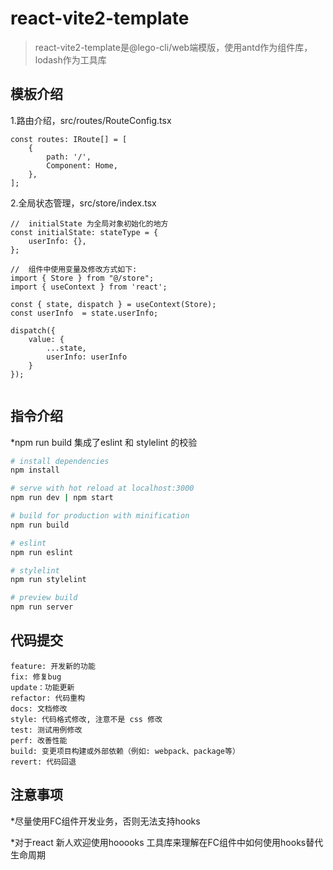 <!--
 * @Author: 
 * @Date: 2021-07-16 18:40:13
 * @LastEditors: Please set LastEditors
 * @LastEditTime: 2021-07-21 19:38:23
 * @Description: 
-->
# react-vite2-template

> react-vite2-template是@lego-cli/web端模版，使用antd作为组件库，lodash作为工具库

## 模板介绍

1.路由介绍，src/routes/RouteConfig.tsx

````
const routes: IRoute[] = [
    {
        path: '/',
        Component: Home,
    },
];
 ````
    
2.全局状态管理，src/store/index.tsx

````
//  initialState 为全局对象初始化的地方
const initialState: stateType = {
    userInfo: {},
};

//  组件中使用变量及修改方式如下: 
import { Store } from "@/store";
import { useContext } from 'react';

const { state, dispatch } = useContext(Store);
const userInfo  = state.userInfo;

dispatch({
    value: {
        ...state,
        userInfo: userInfo
    }
});
    
````

## 指令介绍

*npm run build 集成了eslint 和 stylelint 的校验

``` bash
# install dependencies
npm install

# serve with hot reload at localhost:3000
npm run dev | npm start

# build for production with minification
npm run build

# eslint 
npm run eslint

# stylelint
npm run stylelint

# preview build
npm run server
```


 ## 代码提交

 ```
feature: 开发新的功能
fix: 修复bug
update：功能更新
refactor: 代码重构
docs: 文档修改
style: 代码格式修改, 注意不是 css 修改
test: 测试用例修改
perf: 改善性能
build: 变更项目构建或外部依赖（例如: webpack、package等）
revert: 代码回退
```

 ## 注意事项

*尽量使用FC组件开发业务，否则无法支持hooks

*对于react 新人欢迎使用hooooks 工具库来理解在FC组件中如何使用hooks替代生命周期



